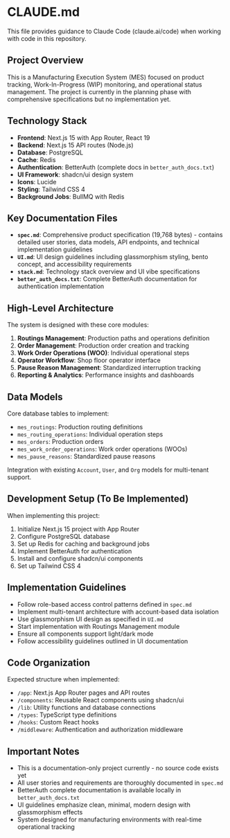 # CLAUDE.md

This file provides guidance to Claude Code (claude.ai/code) when working with code in this repository.

## Project Overview

This is a Manufacturing Execution System (MES) focused on product tracking, Work-In-Progress (WIP) monitoring, and operational status management. The project is currently in the planning phase with comprehensive specifications but no implementation yet.

## Technology Stack

- **Frontend**: Next.js 15 with App Router, React 19
- **Backend**: Next.js 15 API routes (Node.js)
- **Database**: PostgreSQL
- **Cache**: Redis
- **Authentication**: BetterAuth (complete docs in `better_auth_docs.txt`)
- **UI Framework**: shadcn/ui design system
- **Icons**: Lucide
- **Styling**: Tailwind CSS 4
- **Background Jobs**: BullMQ with Redis

## Key Documentation Files

- **`spec.md`**: Comprehensive product specification (19,768 bytes) - contains detailed user stories, data models, API endpoints, and technical implementation guidelines
- **`UI.md`**: UI design guidelines including glassmorphism styling, bento concept, and accessibility requirements
- **`stack.md`**: Technology stack overview and UI vibe specifications
- **`better_auth_docs.txt`**: Complete BetterAuth documentation for authentication implementation

## High-Level Architecture

The system is designed with these core modules:

1. **Routings Management**: Production paths and operations definition
2. **Order Management**: Production order creation and tracking
3. **Work Order Operations (WOO)**: Individual operational steps
4. **Operator Workflow**: Shop floor operator interface
5. **Pause Reason Management**: Standardized interruption tracking
6. **Reporting & Analytics**: Performance insights and dashboards

## Data Models

Core database tables to implement:
- `mes_routings`: Production routing definitions
- `mes_routing_operations`: Individual operation steps
- `mes_orders`: Production orders
- `mes_work_order_operations`: Work order operations (WOOs)
- `mes_pause_reasons`: Standardized pause reasons

Integration with existing `Account`, `User`, and `Org` models for multi-tenant support.

## Development Setup (To Be Implemented)

When implementing this project:

1. Initialize Next.js 15 project with App Router
2. Configure PostgreSQL database
3. Set up Redis for caching and background jobs
4. Implement BetterAuth for authentication
5. Install and configure shadcn/ui components
6. Set up Tailwind CSS 4

## Implementation Guidelines

- Follow role-based access control patterns defined in `spec.md`
- Implement multi-tenant architecture with account-based data isolation
- Use glassmorphism UI design as specified in `UI.md`
- Start implementation with Routings Management module
- Ensure all components support light/dark mode
- Follow accessibility guidelines outlined in UI documentation

## Code Organization

Expected structure when implemented:
- `/app`: Next.js App Router pages and API routes
- `/components`: Reusable React components using shadcn/ui
- `/lib`: Utility functions and database connections
- `/types`: TypeScript type definitions
- `/hooks`: Custom React hooks
- `/middleware`: Authentication and authorization middleware

## Important Notes

- This is a documentation-only project currently - no source code exists yet
- All user stories and requirements are thoroughly documented in `spec.md`
- BetterAuth complete documentation is available locally in `better_auth_docs.txt`
- UI guidelines emphasize clean, minimal, modern design with glassmorphism effects
- System designed for manufacturing environments with real-time operational tracking